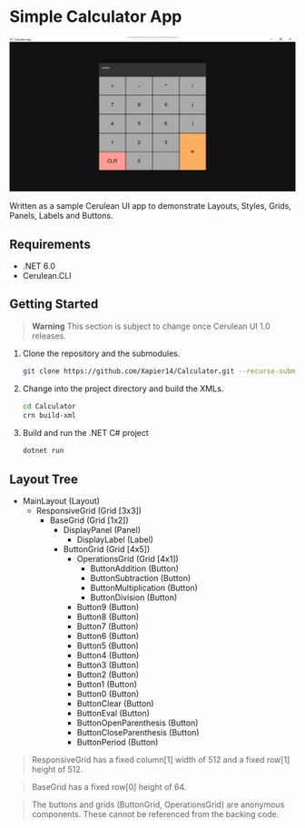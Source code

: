 # Simple Calculator App

![Screenshot](.github/Assets/Images/calculator.png)

Written as a sample Cerulean UI app to demonstrate Layouts, Styles, Grids, Panels, Labels and Buttons.

## Requirements

- .NET 6.0
- Cerulean.CLI

## Getting Started

> **Warning**
> This section is subject to change once Cerulean UI 1.0 releases.

1. Clone the repository and the submodules.
   ```bash
   git clone https://github.com/Xapier14/Calculator.git --recurse-submodules
   ```
2. Change into the project directory and build the XMLs.
   ```bash
   cd Calculator
   crn build-xml
   ```
3. Build and run the .NET C# project
   ```bash
   dotnet run
   ```

## Layout Tree

- MainLayout (Layout)
  - ResponsiveGrid (Grid [3x3])
    - BaseGrid (Grid [1x2])
      - DisplayPanel (Panel)
        - DisplayLabel (Label)
      - ButtonGrid (Grid [4x5])
        - OperationsGrid (Grid [4x1])
          - ButtonAddition (Button)
          - ButtonSubtraction (Button)
          - ButtonMultiplication (Button)
          - ButtonDivision (Button)
        - Button9 (Button)
        - Button8 (Button)
        - Button7 (Button)
        - Button6 (Button)
        - Button5 (Button)
        - Button4 (Button)
        - Button3 (Button)
        - Button2 (Button)
        - Button1 (Button)
        - Button0 (Button)
        - ButtonClear (Button)
        - ButtonEval (Button)
        - ButtonOpenParenthesis (Button)
        - ButtonCloseParenthesis (Button)
        - ButtonPeriod (Button)

> ResponsiveGrid has a fixed column[1] width of 512 and a fixed row[1] height of 512.

> BaseGrid has a fixed row[0] height of 64.

> The buttons and grids (ButtonGrid, OperationsGrid) are anonymous components. These cannot be referenced from the backing code.
